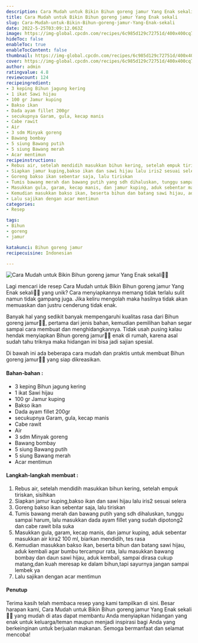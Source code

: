 ```yaml
---
description: Cara Mudah untuk Bikin Bihun goreng jamur Yang Enak sekali"
title: Cara Mudah untuk Bikin Bihun goreng jamur Yang Enak sekali
slug: Cara-Mudah-untuk-Bikin-Bihun-goreng-jamur-Yang-Enak-sekali
date: 2022-5-25T03:09:12.063Z
image: https://img-global.cpcdn.com/recipes/6c985d129c72751d/400x400cq70/photo.jpg
hideToc: false
enableToc: true
enableTocContent: false
thumbnail: https://img-global.cpcdn.com/recipes/6c985d129c72751d/400x400cq70/photo.jpg
cover: https://img-global.cpcdn.com/recipes/6c985d129c72751d/400x400cq70/photo.jpg
author: admin
ratingvalue: 4.8
reviewcount: 124
recipeingredient:
- 3 keping Bihun jagung kering
- 1 ikat Sawi hijau
- 100 gr Jamur kuping
- Bakso ikan
- Dada ayam fillet 200gr
- secukupnya Garam, gula, kecap manis
- Cabe rawit
- Air
- 3 sdm Minyak goreng
- Bawang bombay
- 5 siung Bawang putih
- 5 siung Bawang merah
- Acar mentimun
recipeinstructions:
- Rebus air, setelah mendidih masukkan bihun kering, setelah empuk tiriskan, sisihkan
- Siapkan jamur kuping,bakso ikan dan sawi hijau lalu iris2 sesuai selera
- Goreng bakso ikan sebentar saja, lalu tiriskan
- Tumis bawang merah dan bawang putih yang sdh dihaluskan, tunggu sampai harum, lalu masukkan dada ayam fillet yang sudah dipotong2 dan cabe rawit bila suka
- Masukkan gula, garam, kecap manis, dan jamur kuping, aduk sebentar masukkan air kira2 100 ml, biarkan mendidih, tes rasa
- Kemudian masukkan bakso ikan, beserta bihun dan batang sawi hijau, aduk kembali agar bumbu tercampur rata, lalu masukkan bawang bombay dan daun sawi hijau, aduk kembali, sampai dirasa cukup matang,dan kuah meresap ke dalam bihun,tapi sayurnya jangan sampai lembek ya
- Lalu sajikan dengan acar mentimun
categories:
- Resep

tags:
- Bihun
- goreng
- jamur

katakunci: Bihun goreng jamur
recipecuisine: Indonesian

---
```


![Cara Mudah untuk Bikin Bihun goreng jamur Yang Enak sekali👩‍🍳](https://img-global.cpcdn.com/recipes/6c985d129c72751d/400x400cq70/photo.jpg)

Lagi mencari ide resep Cara Mudah untuk Bikin Bihun goreng jamur Yang Enak sekali👩‍🍳 yang unik? Cara menyiapkannya memang tidak terlalu sulit namun tidak gampang juga. Jika keliru mengolah maka hasilnya tidak akan memuaskan dan justru cenderung tidak enak.

Banyak hal yang sedikit banyak mempengaruhi kualitas rasa dari Bihun goreng jamur👩‍🍳, pertama dari jenis bahan, kemudian pemilihan bahan segar sampai cara membuat dan menghidangkannya. Tidak usah pusing kalau hendak menyiapkan Bihun goreng jamur👩‍🍳 enak di rumah, karena asal sudah tahu triknya maka hidangan ini bisa jadi sajian spesial.

Di bawah ini ada beberapa cara mudah dan praktis untuk membuat Bihun goreng jamur👩‍🍳 yang siap dikreasikan.

<!--inarticleads1-->

#### Bahan-bahan :

- 3 keping Bihun jagung kering
- 1 ikat Sawi hijau
- 100 gr Jamur kuping
- Bakso ikan
- Dada ayam fillet 200gr
- secukupnya Garam, gula, kecap manis
- Cabe rawit
- Air
- 3 sdm Minyak goreng
- Bawang bombay
- 5 siung Bawang putih
- 5 siung Bawang merah
- Acar mentimun

<!--inarticleads2-->

#### Langkah-langkah membuat :

1. Rebus air, setelah mendidih masukkan bihun kering, setelah empuk tiriskan, sisihkan
1. Siapkan jamur kuping,bakso ikan dan sawi hijau lalu iris2 sesuai selera
1. Goreng bakso ikan sebentar saja, lalu tiriskan
1. Tumis bawang merah dan bawang putih yang sdh dihaluskan, tunggu sampai harum, lalu masukkan dada ayam fillet yang sudah dipotong2 dan cabe rawit bila suka
1. Masukkan gula, garam, kecap manis, dan jamur kuping, aduk sebentar masukkan air kira2 100 ml, biarkan mendidih, tes rasa
1. Kemudian masukkan bakso ikan, beserta bihun dan batang sawi hijau, aduk kembali agar bumbu tercampur rata, lalu masukkan bawang bombay dan daun sawi hijau, aduk kembali, sampai dirasa cukup matang,dan kuah meresap ke dalam bihun,tapi sayurnya jangan sampai lembek ya
1. Lalu sajikan dengan acar mentimun

#### Penutup

Terima kasih telah membaca resep yang kami tampilkan di sini. Besar harapan kami, Cara Mudah untuk Bikin Bihun goreng jamur Yang Enak sekali👩‍🍳 yang mudah di atas dapat membantu Anda menyiapkan hidangan yang enak untuk keluarga/teman maupun menjadi inspirasi bagi Anda yang berkeinginan untuk berjualan makanan. Semoga bermanfaat dan selamat mencoba!